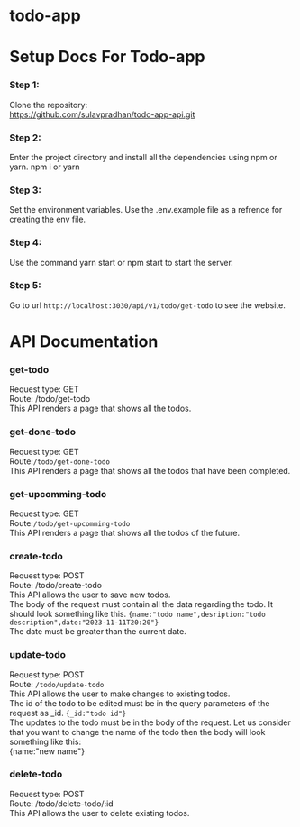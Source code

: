 # todo-app

# Setup Docs For Todo-app

### Step 1:

Clone the repository: \
https://github.com/sulavpradhan/todo-app-api.git

### Step 2:

Enter the project directory and install all the dependencies using npm or yarn.
npm i or yarn

### Step 3:

Set the environment variables. Use the .env.example file as a refrence for creating the env file.

### Step 4:

Use the command yarn start or npm start to start the server.

### Step 5:

Go to url `http://localhost:3030/api/v1/todo/get-todo` to see the website.

# API Documentation

### get-todo

Request type: GET <br> Route: /todo/get-todo <br>
This API renders a page that shows all the todos.

### get-done-todo

Request type: GET <br> Route:`/todo/get-done-todo` <br>This API renders a page that shows all the todos that have been completed.

### get-upcomming-todo

Request type: GET <br> Route:`/todo/get-upcomming-todo` <br>This API renders a page that shows all the todos of the future.

### create-todo

Request type: POST <br> Route: /todo/create-todo <br>
This API allows the user to save new todos.<br>
The body of the request must contain all the data regarding the todo. It should look something like this.
`{name:"todo name",desription:"todo description",date:"2023-11-11T20:20"} `<br>
The date must be greater than the current date.

### update-todo

Request type: POST <br> Route: `/todo/update-todo`<br>This API allows the user to make changes to existing todos.<br>
The id of the todo to be edited must be in the query parameters of the request as \_id.
`{_id:"todo id"}`<br>
The updates to the todo must be in the body of the request. Let us consider that you want to change the name of the todo then the body will look something like this:<br>
{name:"new name"}

### delete-todo

Request type: POST <br> Route: /todo/delete-todo/:id
<br>This API allows the user to delete existing todos.
